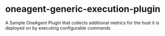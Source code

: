 # oneagent-generic-execution-plugin
A Sample OneAgent Plugin that collects additional metrics for the host it is deployed on by executing configurable commands
